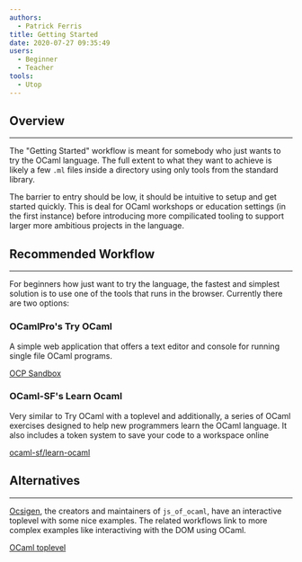 ```yaml
---
authors:
  - Patrick Ferris
title: Getting Started
date: 2020-07-27 09:35:49
users:
  - Beginner
  - Teacher
tools:
  - Utop
---
```


## Overview

---

The "Getting Started" workflow is meant for somebody who just wants to try the OCaml language. The full extent to what they want to achieve is likely a few `.ml` files inside a directory using only tools from the standard library. 

The barrier to entry should be low, it should be intuitive to setup and get started quickly. This is deal for OCaml workshops or education settings (in the first instance) before introducing more compilicated tooling to support larger more ambitious projects in the language. 

## Recommended Workflow

---

For beginners how just want to try the language, the fastest and simplest solution is to use one of the tools that runs in the browser. Currently there are two options: 

### OCamlPro's Try OCaml

A simple web application that offers a text editor and console for running single file OCaml programs. 

[OCP Sandbox](https://try.ocamlpro.com/)

### OCaml-SF's Learn Ocaml

Very similar to Try OCaml with a toplevel and additionally, a series of OCaml exercises designed to help new programmers learn the OCaml language. It also includes a token system to save your code to a workspace online

[ocaml-sf/learn-ocaml](https://github.com/ocaml-sf/learn-ocaml)

## Alternatives

---

[Ocsigen](https://ocsigen.org/home/intro.html), the creators and maintainers of `js_of_ocaml`, have an interactive toplevel with some nice examples. The related workflows link to more complex examples like interactiving with the DOM using OCaml. 

[OCaml toplevel](https://ocsigen.org/js_of_ocaml/3.6.0/manual/files/toplevel/index.html)